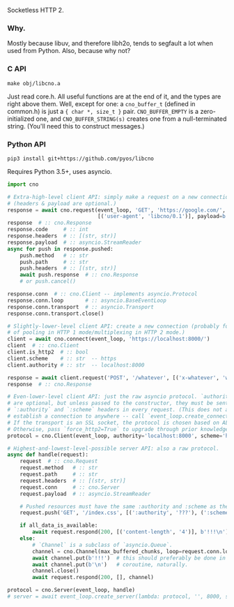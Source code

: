 Socketless HTTP 2.

### Why.

Mostly because libuv, and therefore libh2o, tends to segfault a lot when used
from Python. Also, because why not?

### C API

`make obj/libcno.a`

Just read core.h. All useful functions are at the end of it, and the types are right
above them. Well, except for one: a `cno_buffer_t` (defined in common.h) is just
a `{ char *, size_t }` pair. `CNO_BUFFER_EMPTY` is a zero-initialized one, and
`CNO_BUFFER_STRING(s)` creates one from a null-terminated string. (You'll need this
to construct messages.)

### Python API

`pip3 install git+https://github.com/pyos/libcno`

Requires Python 3.5+, uses asyncio.

```python
import cno

# Extra-high-level client API: simply make a request on a new connection.
# (headers & payload are optional.)
response = await cno.request(event_loop, 'GET', 'https://google.com/',
                             [('user-agent', 'libcno/0.1')], payload=b'')
response  # :: cno.Response
response.code     # :: int
response.headers  # :: [(str, str)]
response.payload  # :: asyncio.StreamReader
async for push in response.pushed:
    push.method   # :: str
    push.path     # :: str
    push.headers  # :: [(str, str)]
    await push.response  # :: cno.Response
    # or push.cancel()

response.conn  # :: cno.Client -- implements asyncio.Protocol
response.conn.loop       # :: asyncio.BaseEventLoop
response.conn.transport  # :: asyncio.Transport
response.conn.transport.close()

# Slightly-lower-level client API: create a new connection (probably for the purposes
# of pooling in HTTP 1 mode/multiplexing in HTTP 2 mode.)
client = await cno.connect(event_loop, 'https://localhost:8000/')
client  # :: cno.Client
client.is_http2  # :: bool
client.scheme    # :: str  -- https
client.authority # :: str  -- localhost:8000

response = await client.request('POST', '/whatever', [('x-whatever', 'whatever')], b'...')
response  # :: cno.Response

# Even-lower-level client API: just the raw asyncio protocol. `authority` and `scheme`
# are optional, but unless passed to the constructor, they must be sent as
# `:authority` and `:scheme` headers in every request. (This does not actually
# establish a connection to anywhere -- call `event_loop.create_connection`.)
# If the transport is an SSL socket, the protocol is chosen based on ALPN/NPN data.
# Otherwise, pass `force_http2=True` to upgrade through prior knowledge.
protocol = cno.Client(event_loop, authority='localhost:8000', scheme='https')

# Highest-and-lowest-level-possible server API: also a raw protocol.
async def handle(request):
    request  # :: cno.Request
    request.method   # :: str
    request.path     # :: str
    request.headers  # :: [(str, str)]
    request.conn     # :: cno.Server
    request.payload  # :: asyncio.StreamReader

    # Pushed resources must have the same :authority and :scheme as the request.
    request.push('GET', '/index.css', [(':authority', '???'), (':scheme', '???')])

    if all_data_is_available:
        await request.respond(200, [('content-length', '4')], b'!!!\n')
    else:
        # `Channel` is a subclass of `asyncio.Queue`.
        channel = cno.Channel(max_buffered_chunks, loop=request.conn.loop)
        await channel.put(b'!!!')  # this should preferably be done in a separate
        await channel.put(b'\n')   # coroutine, naturally.
        channel.close()
        await request.respond(200, [], channel)

protocol = cno.Server(event_loop, handle)
# server = await event_loop.create_server(lambda: protocol, '', 8000, ssl=...)
```

